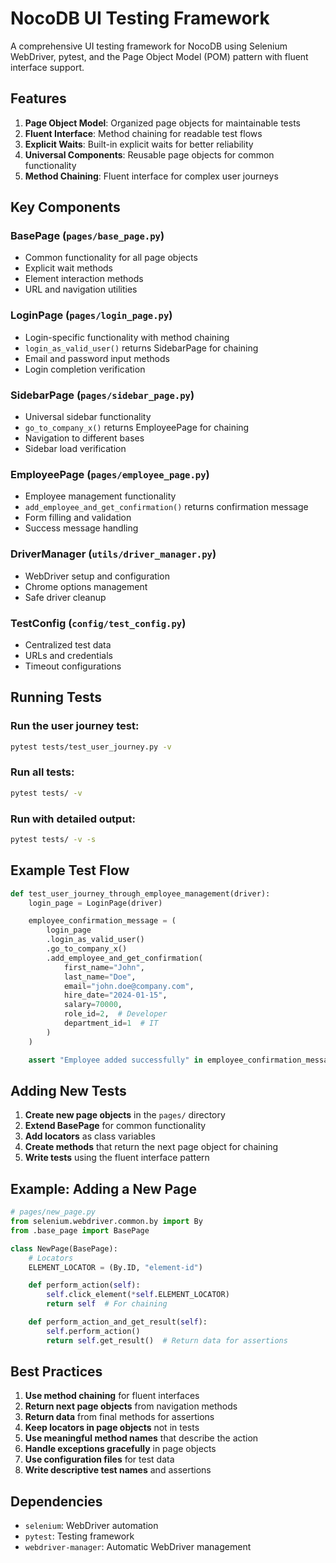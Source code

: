 # NocoDB UI Testing Framework

A comprehensive UI testing framework for NocoDB using Selenium WebDriver, pytest, and the Page Object Model (POM) pattern with fluent interface support.

## Features

1. **Page Object Model**: Organized page objects for maintainable tests
2. **Fluent Interface**: Method chaining for readable test flows
3. **Explicit Waits**: Built-in explicit waits for better reliability
4. **Universal Components**: Reusable page objects for common functionality
5. **Method Chaining**: Fluent interface for complex user journeys

## Key Components

### BasePage (`pages/base_page.py`)

- Common functionality for all page objects
- Explicit wait methods
- Element interaction methods
- URL and navigation utilities

### LoginPage (`pages/login_page.py`)

- Login-specific functionality with method chaining
- `login_as_valid_user()` returns SidebarPage for chaining
- Email and password input methods
- Login completion verification

### SidebarPage (`pages/sidebar_page.py`)

- Universal sidebar functionality
- `go_to_company_x()` returns EmployeePage for chaining
- Navigation to different bases
- Sidebar load verification

### EmployeePage (`pages/employee_page.py`)

- Employee management functionality
- `add_employee_and_get_confirmation()` returns confirmation message
- Form filling and validation
- Success message handling

### DriverManager (`utils/driver_manager.py`)

- WebDriver setup and configuration
- Chrome options management
- Safe driver cleanup

### TestConfig (`config/test_config.py`)

- Centralized test data
- URLs and credentials
- Timeout configurations

## Running Tests

### Run the user journey test:

```bash
pytest tests/test_user_journey.py -v
```

### Run all tests:

```bash
pytest tests/ -v
```

### Run with detailed output:

```bash
pytest tests/ -v -s
```

## Example Test Flow

```python
def test_user_journey_through_employee_management(driver):
    login_page = LoginPage(driver)

    employee_confirmation_message = (
        login_page
        .login_as_valid_user()
        .go_to_company_x()
        .add_employee_and_get_confirmation(
            first_name="John",
            last_name="Doe",
            email="john.doe@company.com",
            hire_date="2024-01-15",
            salary=70000,
            role_id=2,  # Developer
            department_id=1  # IT
        )
    )

    assert "Employee added successfully" in employee_confirmation_message
```

## Adding New Tests

1. **Create new page objects** in the `pages/` directory
2. **Extend BasePage** for common functionality
3. **Add locators** as class variables
4. **Create methods** that return the next page object for chaining
5. **Write tests** using the fluent interface pattern

## Example: Adding a New Page

```python
# pages/new_page.py
from selenium.webdriver.common.by import By
from .base_page import BasePage

class NewPage(BasePage):
    # Locators
    ELEMENT_LOCATOR = (By.ID, "element-id")

    def perform_action(self):
        self.click_element(*self.ELEMENT_LOCATOR)
        return self  # For chaining

    def perform_action_and_get_result(self):
        self.perform_action()
        return self.get_result()  # Return data for assertions
```

## Best Practices

1. **Use method chaining** for fluent interfaces
2. **Return next page objects** from navigation methods
3. **Return data** from final methods for assertions
4. **Keep locators in page objects** not in tests
5. **Use meaningful method names** that describe the action
6. **Handle exceptions gracefully** in page objects
7. **Use configuration files** for test data
8. **Write descriptive test names** and assertions

## Dependencies

- `selenium`: WebDriver automation
- `pytest`: Testing framework
- `webdriver-manager`: Automatic WebDriver management
